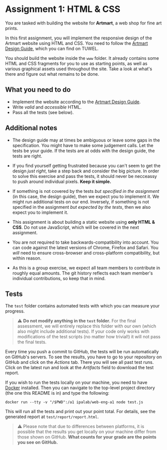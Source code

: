 # Assignment 1: HTML & CSS

You are tasked with building the website for __Artmart__, a web shop for fine art prints.

In this first assignment, you will implement the responsive design of the Artmart website using HTML and CSS. You need to follow the [Artmart Design Guide][design_guide], which you can find on TUWEL.

You should build the website inside the `www` folder. It already contains some HTML and CSS fragments for you to use as starting points, as well as various graphical assets used throughout the site. Take a look at what's there and figure out what remains to be done.

## What you need to do

- Implement the website according to the [Artmart Design Guide][design_guide].
- Write *valid* and *accessible* HTML.
- Pass all the tests (see below).

[design_guide]: https://tuwel.tuwien.ac.at/mod/resource/view.php?id=1091287

## Additional notes

- The design guide may at times be ambiguous or leave some gaps in the specification. You might have to make some judgement calls. Let the tests be your guide. If the tests are at odds with the design guide, the tests are right.

- If you find yourself getting frustrated because you can't seem to get the design *just right*, take a step back and consider the big picture. In order to solve this exercise and pass the tests, it should never be necceassy to push around individual pixels. **Keep it simple.**

- If something is not covered by the tests *but specified in the assignment* (in this case, the design guide), then we expect you to implement it. We might run additional tests on our end. Inversely, if something is not specified in the assignment *but expected by the tests*, then we also expect you to implement it.

- This assignment is about building a static website using **only HTML & CSS**. Do not use JavaScript, which will be covered in the next assignment.

- You are not required to take backwards-compatibility into account. You can code against the latest versions of Chrome, Firefox and Safari. You *will* need to ensure cross-browser and cross-platform compatibility, but within reason.

- As this is a group exercise, we expect all team members to contribute in roughly equal amounts. The git history reflects each team member's individual contributions, so keep that in mind.

## Tests

The `test` folder contains automated tests with which you can measure your progress.

> :warning: **Do not modify anything in the `test` folder.** For the final assessment, we will entirely replace this folder with our own (which also might include additional tests). If your code only works with modifications of the test scripts (no matter how trivial!) it will not pass the final tests.

Every time you push a commit to GitHub, the tests will be run automatically on GitHub's servers. To see the results, you have to go to your repository on GitHub and click on the *Actions* tab. There you will see all past test runs. Click on the latest run and look at the *Artifacts* field to download the test report.

If you wish to run the tests locally on your machine, you need to have [Docker](https://www.docker.com) installed. Then you can navigate to the top-level project directory (the one this README is in) and type the following:

    docker run --tty -v "/$PWD":/a1 ipalab/web-eng-a1 node test.js

This will run all the tests and print out your point total. For details, see the generated report at `test/report/report.html`.

> :warning: Please note that due to differences between platforms, it is possible that the results you get locally on your machine differ from those shown on GitHub. **What counts for your grade are the points you see on GitHub.**
